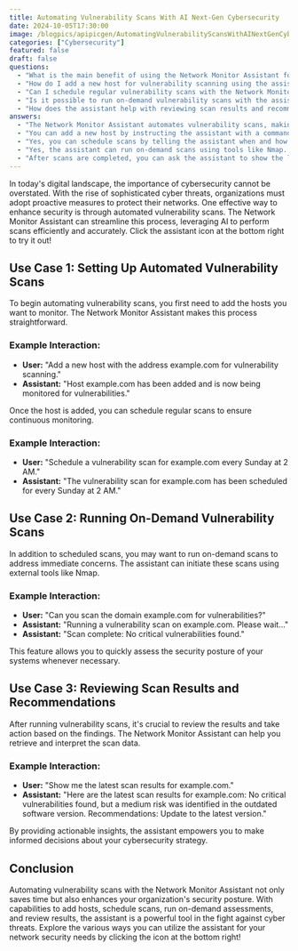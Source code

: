 ```yaml
---
title: Automating Vulnerability Scans With AI Next-Gen Cybersecurity
date: 2024-10-05T17:30:00
image: /blogpics/apipicgen/AutomatingVulnerabilityScansWithAINextGenCybersecurity-L1RI2S21VP.jpg
categories: ["Cybersecurity"]
featured: false
draft: false
questions:
  - "What is the main benefit of using the Network Monitor Assistant for vulnerability scans?"
  - "How do I add a new host for vulnerability scanning using the assistant?"
  - "Can I schedule regular vulnerability scans with the Network Monitor Assistant?"
  - "Is it possible to run on-demand vulnerability scans with the assistant?"
  - "How does the assistant help with reviewing scan results and recommendations?"
answers:
  - "The Network Monitor Assistant automates vulnerability scans, making the process efficient and accurate, which helps organizations proactively protect their networks from cyber threats."
  - "You can add a new host by instructing the assistant with a command like 'Add a new host with the address example.com for vulnerability scanning.' The assistant will confirm once the host is added and being monitored."
  - "Yes, you can schedule scans by telling the assistant when and how often to run them, for example, 'Schedule a vulnerability scan for example.com every Sunday at 2 AM.' The assistant will confirm the schedule."
  - "Yes, the assistant can run on-demand scans using tools like Nmap. You just need to ask it to scan a domain, and it will perform the scan and provide the results promptly."
  - "After scans are completed, you can ask the assistant to show the latest results. It will provide details on any vulnerabilities found along with actionable recommendations, such as updating outdated software versions."
---
```

In today's digital landscape, the importance of cybersecurity cannot be overstated. With the rise of sophisticated cyber threats, organizations must adopt proactive measures to protect their networks. One effective way to enhance security is through automated vulnerability scans. The Network Monitor Assistant can streamline this process, leveraging AI to perform scans efficiently and accurately. Click the assistant icon at the bottom right to try it out!

## Use Case 1: Setting Up Automated Vulnerability Scans

To begin automating vulnerability scans, you first need to add the hosts you want to monitor. The Network Monitor Assistant makes this process straightforward.

### Example Interaction:
- **User:** "Add a new host with the address example.com for vulnerability scanning."
- **Assistant:** "Host example.com has been added and is now being monitored for vulnerabilities."

Once the host is added, you can schedule regular scans to ensure continuous monitoring.

### Example Interaction:
- **User:** "Schedule a vulnerability scan for example.com every Sunday at 2 AM."
- **Assistant:** "The vulnerability scan for example.com has been scheduled for every Sunday at 2 AM."

## Use Case 2: Running On-Demand Vulnerability Scans

In addition to scheduled scans, you may want to run on-demand scans to address immediate concerns. The assistant can initiate these scans using external tools like Nmap.

### Example Interaction:
- **User:** "Can you scan the domain example.com for vulnerabilities?"
- **Assistant:** "Running a vulnerability scan on example.com. Please wait..."
- **Assistant:** "Scan complete: No critical vulnerabilities found."

This feature allows you to quickly assess the security posture of your systems whenever necessary.

## Use Case 3: Reviewing Scan Results and Recommendations

After running vulnerability scans, it's crucial to review the results and take action based on the findings. The Network Monitor Assistant can help you retrieve and interpret the scan data.

### Example Interaction:
- **User:** "Show me the latest scan results for example.com."
- **Assistant:** "Here are the latest scan results for example.com: No critical vulnerabilities found, but a medium risk was identified in the outdated software version. Recommendations: Update to the latest version."

By providing actionable insights, the assistant empowers you to make informed decisions about your cybersecurity strategy.

## Conclusion

Automating vulnerability scans with the Network Monitor Assistant not only saves time but also enhances your organization's security posture. With capabilities to add hosts, schedule scans, run on-demand assessments, and review results, the assistant is a powerful tool in the fight against cyber threats. Explore the various ways you can utilize the assistant for your network security needs by clicking the icon at the bottom right!